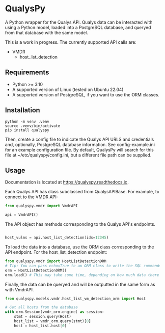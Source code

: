 # QualysPy

A Python wrapper for the Qualys API.  Qualys data can be interacted with using a Python model,
loaded into a PostgreSQL database, and queryed from that database with the same model.

This is a work in progress.  The currently supported API calls are:
- VMDR
    - host_list_detection

## Requirements
- Python >= 3.10
- A supported version of Linux (tested on Ubuntu 22.04)
- A supported version of PostgreSQL, if you want to use the ORM classes.

## Installation
```shell
python -m venv .venv
source .venv/bin/activate
pip install qualyspy
```

Then, create a config file to indicate the Qualys API URLS and credentials and, optionally,
PostgreSQL database information.  See config-example.ini for an example configuration file.  By
default, QualysPy will search for this file at ~/etc/qualyspy/config.ini, but a different file path
can be supplied.

## Usage
Documentation is located at https://qualyspy.readthedocs.io.

Each Qualys API has class subclassed from QualysAPIBase.  For example, to connect to the VMDR API:
```python
from qualyspy.vmdr import VmdrAPI

api = VmdrAPI()
```

The API object has methods corresponding to the Qualys API's endpoints.
```python

host_vulns = api.host_list_detection(ids=12345)
```

To load the data into a database, use the ORM class corresponding to the API endpoint.  For the
host_list_detection endpoint:
```python
from qualyspy.vmdr import HostListDetectionORM
# Tip: You can pass echo=True to an ORM class to write the SQL commands to stdout
orm = HostListDetectionORM()
orm.load() # This may take some time, depending on how much data there is to load.
```

Finally, the data can be queryed and will be outputted in the same form as with VmdrAPI.
```python
from qualyspy.models.vmdr.host_list_vm_detection_orm import Host

# Get all hosts from the database
with orm.Session(vmdr_orm.engine) as session:
    stmt = session.query(Host)
    host_list = vmdr_orm.query(stmt)[0]
    host = host_list.host[0]
```